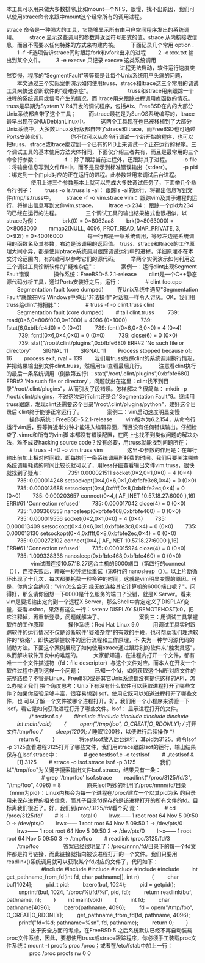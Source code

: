 本工具可以用来做大多数排除,比如mount一个NFS，很慢，找不出原因，我们可以使用strace命令来跟中mount这个经常所有的调用过程。


strace 命令是一种强大的工具，它能够显示所有由用户空间程序发出的系统调用。
　　strace 显示这些调用的参数并返回符号形式的值。strace 从内核接收信息，而且不需要以任何特殊的方式来构建内核。
　　下面记录几个常用 option . 
　　1 -f -F选项告诉strace同时跟踪fork和vfork出来的进程
　　2 -o xxx.txt 输出到某个文件。
　　3 -e execve 只记录 execve 这类系统调用 
　　—————————————————
　　进程无法启动，软件运行速度突然变慢，程序的"SegmentFault"等等都是让每个Unix系统用户头痛的问题，
　　本文通过三个实际案例演示如何使用truss、strace和ltrace这三个常用的调试工具来快速诊断软件的"疑难杂症"。 
　　
　　
　　truss和strace用来跟踪一个进程的系统调用或信号产生的情况，而 ltrace用来跟踪进程调用库函数的情况。truss是早期为System V R4开发的调试程序，包括Aix、FreeBSD在内的大部分Unix系统都自带了这个工具；
　　而strace最初是为SunOS系统编写的，ltrace最早出现在GNU/DebianLinux中。
　　这两个工具现在也已被移植到了大部分Unix系统中，大多数Linux发行版都自带了strace和ltrace，而FreeBSD也可通过Ports安装它们。
　　
　　你不仅可以从命令行调试一个新开始的程序，也可以把truss、strace或ltrace绑定到一个已有的PID上来调试一个正在运行的程序。三个调试工具的基本使用方法大体相同，下面仅介绍三者共有，而且是最常用的三个命令行参数：
　　
　　-f ：除了跟踪当前进程外，还跟踪其子进程。
　　-o file ：将输出信息写到文件file中，而不是显示到标准错误输出（stderr）。
　　-p pid ：绑定到一个由pid对应的正在运行的进程。此参数常用来调试后台进程。
　　
　　 使用上述三个参数基本上就可以完成大多数调试任务了，下面举几个命令行例子：
　　truss -o ls.truss ls -al： 跟踪ls -al的运行，将输出信息写到文件/tmp/ls.truss中。
　　strace -f -o vim.strace vim： 跟踪vim及其子进程的运行，将输出信息写到文件vim.strace。
　　ltrace -p 234： 跟踪一个pid为234的已经在运行的进程。
　　
　　 三个调试工具的输出结果格式也很相似，以strace为例：
　　
　　brk(0) = 0×8062aa8
　　brk(0×8063000) = 0×8063000
　　mmap2(NULL, 4096, PROT_READ, MAP_PRIVATE, 3, 0×92f) = 0×40016000
　　
　　每一行都是一条系统调用，等号左边是系统调用的函数名及其参数，右边是该调用的返回值。 truss、strace和ltrace的工作原理大同小异，都是使用ptrace系统调用跟踪调试运行中的进程，详细原理不在本文讨论范围内，有兴趣可以参考它们的源代码。 
　　举两个实例演示如何利用这三个调试工具诊断软件的"疑难杂症"：
　　
　　案例一：运行clint出现Segment Fault错误
　　
　　操作系统：FreeBSD-5.2.1-release
　　clint是一个C++静态源代码分析工具，通过Ports安装好之后，运行：
　　
　　# clint foo.cpp
　　Segmentation fault (core dumped)
　　 在Unix系统中遇见"Segmentation Fault"就像在MS Windows中弹出"非法操作"对话框一样令人讨厌。OK，我们用truss给clint"把把脉"：
　　
　　# truss -f -o clint.truss clint
　　Segmentation fault (core dumped)
　　# tail clint.truss
　　 739: read(0×6,0×806f000,0×1000) = 4096 (0×1000)
　　 739: fstat(6,0xbfbfe4d0) = 0 (0×0)
　　 739: fcntl(0×6,0×3,0×0) = 4 (0×4)
　　 739: fcntl(0×6,0×4,0×0) = 0 (0×0)
　　 739: close(6) = 0 (0×0)
　　 739: stat("/root/.clint/plugins",0xbfbfe680) ERR#2 'No such file or directory'
　　SIGNAL 11
　　SIGNAL 11
　　Process stopped because of: 16
　　process exit, rval = 139
　　我们用truss跟踪clint的系统调用执行情况，并把结果输出到文件clint.truss，然后用tail查看最后几行。
　 　注意看clint执行的最后一条系统调用（倒数第五行）：stat("/root/.clint/plugins",0xbfbfe680) ERR#2 'No such file or directory'，问题就出在这里：clint找不到目录"/root/.clint/plugins"，从而引发了段错误。怎样解决？很简单： mkdir -p /root/.clint/plugins，不过这次运行clint还是会"Segmentation Fault"9。继续用truss跟踪，发现clint还需要这个目录"/root/.clint/plugins/python"，建好这个目录后 clint终于能够正常运行了。 
　　
　　案例二：vim启动速度明显变慢
　　
　　操作系统：FreeBSD-5.2.1-release
　 　vim版本为6.2.154，从命令行运行vim后，要等待近半分钟才能进入编辑界面，而且没有任何错误输出。仔细检查了.vimrc和所有的vim脚 本都没有错误配置，在网上也找不到类似问题的解决办法，难不成要hacking source code？没有必要，用truss就能找到问题所在：
　　
　　# truss -f -D -o vim.truss vim
　　
　　这里-D参数的作用是：在每行输出前加上相对时间戳，即每执行一条系统调用所耗费的时间。我们只要关注哪些系统调用耗费的时间比较长就可以了，用less仔细查看输出文件vim.truss，很快就找到了疑点：
　　
　　735: 0.000021511 socket(0×2,0×1,0×0) = 4 (0×4)
　　735: 0.000014248 setsockopt(0×4,0×6,0×1,0xbfbfe3c8,0×4) = 0 (0×0)
　　735: 0.000013688 setsockopt(0×4,0xffff,0×8,0xbfbfe2ec,0×4) = 0 (0×0)
　　735: 0.000203657 connect(0×4,{ AF_INET 10.57.18.27:6000 },16) ERR#61 'Connection refused'
　　735: 0.000017042 close(4) = 0 (0×0)
　　735: 1.009366553 nanosleep(0xbfbfe468,0xbfbfe460) = 0 (0×0)
　　735: 0.000019556 socket(0×2,0×1,0×0) = 4 (0×4)
　　735: 0.000013409 setsockopt(0×4,0×6,0×1,0xbfbfe3c8,0×4) = 0 (0×0)
　　735: 0.000013130 setsockopt(0×4,0xffff,0×8,0xbfbfe2ec,0×4) = 0 (0×0)
　　735: 0.000272102 connect(0×4,{ AF_INET 10.57.18.27:6000 },16) ERR#61 'Connection refused'
　　735: 0.000015924 close(4) = 0 (0×0)
　　735: 1.009338338 nanosleep(0xbfbfe468,0xbfbfe460) = 0 (0×0)
　　
　 　vim试图连接10.57.18.27这台主机的6000端口（第四行的connect（）），连接失败后，睡眠一秒钟继续重试（第6行的 nanosleep（））。以上片断循环出现了十几次，每次都要耗费一秒多钟的时间，这就是vim明显变慢的原因。可是，你肯定会纳闷："vim怎么会无 缘无故连接其它计算机的6000端口呢？"。问得好，那么请你回想一下6000是什么服务的端口？没错，就是X Server。看来vim是要把输出定向到一个远程X Server，那么Shell中肯定定义了DISPLAY变量，查看.cshrc，果然有这么一行：setenv DISPLAY ${REMOTEHOST}:0，把它注释掉，再重新登录，问题就解决了。
　　
　　
　　案例三：用调试工具掌握软件的工作原理
　　
　　操作系统：Red Hat Linux 9.0
　 　用调试工具实时跟踪软件的运行情况不仅是诊断软件"疑难杂症"的有效的手段，也可帮助我们理清软件的"脉络"，即快速掌握软件的运行流程和工作原理，不 失为一种学习源代码的辅助方法。下面这个案例展现了如何使用strace通过跟踪别的软件来"触发灵感"，从而解决软件开发中的难题的。
　　大家都知道，在进程内打开一个文件，都有唯一一个文件描述符（fd：file descriptor）与这个文件对应。而本人在开发一个软件过程中遇到这样一个问题：
　 　已知一个fd，如何获取这个fd所对应文件的完整路径？不管是Linux、FreeBSD或是其它Unix系统都没有提供这样的API，怎么办呢？我们 换个角度思考：Unix下有没有什么软件可以获取进程打开了哪些文件？如果你经验足够丰富，很容易想到lsof，使用它既可以知道进程打开了哪些文件，也 可以了解一个文件被哪个进程打开。好，我们用一个小程序来试验一下lsof，看它是如何获取进程打开了哪些文件。lsof： 显示进程打开的文件。
　　
　　/* testlsof.c */
　　#include #include #include #include #include 
　　int main(void)
　　{
　　 open("/tmp/foo", O_CREAT|O_RDONLY); /* 打开文件/tmp/foo */
　　 sleep(1200); /* 睡眠1200秒，以便进行后续操作 */
　　 return 0;
　　}
　　
　　将testlsof放入后台运行，其pid为3125。命令lsof -p 3125查看进程3125打开了哪些文件，我们用strace跟踪lsof的运行，输出结果保存在lsof.strace中：
　　
　　# gcc testlsof.c -o testlsof
　　# ./testlsof &
　　[1] 3125
　　# strace -o lsof.strace lsof -p 3125
　　
　　我们以"/tmp/foo"为关键字搜索输出文件lsof.strace，结果只有一条：
　　
　　
　　# grep '/tmp/foo' lsof.strace
　　readlink("/proc/3125/fd/3", "/tmp/foo", 4096) = 8
　　
　 　原来lsof巧妙的利用了/proc/nnnn/fd/目录（nnnn为pid）：Linux内核会为每一个进程在/proc/建立一个以其pid为名 的目录用来保存进程的相关信息，而其子目录fd保存的是该进程打开的所有文件的fd。目标离我们很近了。好，我们到/proc/3125/fd/看个究 竟：
　　
　　# cd /proc/3125/fd/
　　# ls -l
　　total 0
　　lrwx—— 1 root root 64 Nov 5 09:50 0 -> /dev/pts/0
　　lrwx—— 1 root root 64 Nov 5 09:50 1 -> /dev/pts/0
　　lrwx—— 1 root root 64 Nov 5 09:50 2 -> /dev/pts/0
　　lr-x—— 1 root root 64 Nov 5 09:50 3 -> /tmp/foo
　　# readlink /proc/3125/fd/3
　　/tmp/foo
　　
　　答案已经很明显了：/proc/nnnn/fd/目录下的每一个fd文件都是符号链接，而此链接就指向被该进程打开的一个文件。我们只要用readlink()系统调用就可以获取某个fd对应的文件了，代码如下：
　　
　　
　　#include #include #include #include #include #include 
　　int get_pathname_from_fd(int fd, char pathname[], int n)
　　{
　　 char buf[1024];
　　 pid_t pid;
　　 bzero(buf, 1024);
　　 pid = getpid();
　　 snprintf(buf, 1024, "/proc/%i/fd/%i", pid, fd);
　　 return readlink(buf, pathname, n);
　　}
　　int main(void)
　　{
　　 int fd;
　　 char pathname[4096];
　　 bzero(pathname, 4096);
　　 fd = open("/tmp/foo", O_CREAT|O_RDONLY);
　　 get_pathname_from_fd(fd, pathname, 4096);
　　 printf("fd=%d; pathname=%sn", fd, pathname);
　　 return 0;
　　}
　　
　 　出于安全方面的考虑，在FreeBSD 5 之后系统默认已经不再自动装载proc文件系统，因此，要想使用truss或strace跟踪程序，你必须手工装载proc文件系统：mount -t procfs proc /proc；或者在/etc/fstab中加上一行：
　　
　　proc /proc procfs rw 0 0


